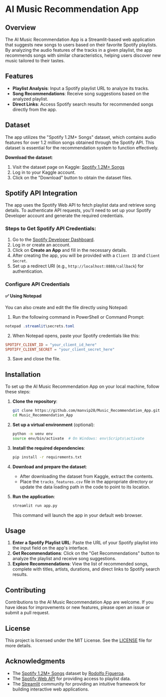 # AI Music Recommendation App

## Overview

The AI Music Recommendation App is a Streamlit-based web application that suggests new songs to users based on their favorite Spotify playlists. By analyzing the audio features of the tracks in a given playlist, the app recommends songs with similar characteristics, helping users discover new music tailored to their tastes.

## Features

- **Playlist Analysis**: Input a Spotify playlist URL to analyze its tracks.
- **Song Recommendations**: Receive song suggestions based on the analyzed playlist.
- **Direct Links**: Access Spotify search results for recommended songs directly from the app.

## Dataset

The app utilizes the "Spotify 1.2M+ Songs" dataset, which contains audio features for over 1.2 million songs obtained through the Spotify API. This dataset is essential for the recommendation system to function effectively.

**Download the dataset**:

1. Visit the dataset page on Kaggle: [Spotify 1.2M+ Songs](https://www.kaggle.com/datasets/rodolfofigueroa/spotify-12m-songs/data)
2. Log in to your Kaggle account.
3. Click on the "Download" button to obtain the dataset files.

## Spotify API Integration

The app uses the Spotify Web API to fetch playlist data and retrieve song details. To authenticate API requests, you'll need to set up your Spotify Developer account and generate the required credentials.

### Steps to Get Spotify API Credentials:

1. Go to the [Spotify Developer Dashboard](https://developer.spotify.com/dashboard/login).
2. Log in or create an account.
3. Click on **Create an App** and fill in the necessary details.
4. After creating the app, you will be provided with a `Client ID` and `Client Secret`.
5. Set up a redirect URI (e.g., `http://localhost:8888/callback`) for authentication.

### Configure API Credentials

#### ✅ Using Notepad

You can also create and edit the file directly using Notepad:

1. Run the following command in PowerShell or Command Prompt:

```powershell
notepad .streamlit\secrets.toml
```

2. When Notepad opens, paste your Spotify credentials like this:

```toml
SPOTIFY_CLIENT_ID = "your_client_id_here"
SPOTIFY_CLIENT_SECRET = "your_client_secret_here"
```

3. Save and close the file.

## Installation

To set up the AI Music Recommendation App on your local machine, follow these steps:

1. **Clone the repository**:

   ```bash
   git clone https://github.com/manvip28/Music_Recommendation_App.git
   cd Music_Recommendation_App
   ```

2. **Set up a virtual environment** (optional):

   ```bash
   python -m venv env
   source env/bin/activate  # On Windows: env\Scripts\activate
   ```

3. **Install the required dependencies**:

   ```bash
   pip install -r requirements.txt
   ```

4. **Download and prepare the dataset**:

   - After downloading the dataset from Kaggle, extract the contents.
   - Place the `tracks_features.csv` file in the appropriate directory or update the data loading path in the code to point to its location.

5. **Run the application**:

   ```bash
   streamlit run app.py
   ```

   This command will launch the app in your default web browser.

## Usage

1. **Enter a Spotify Playlist URL**: Paste the URL of your Spotify playlist into the input field on the app's interface.
2. **Get Recommendations**: Click on the "Get Recommendations" button to analyze the playlist and receive song suggestions.
3. **Explore Recommendations**: View the list of recommended songs, complete with titles, artists, durations, and direct links to Spotify search results.

## Contributing

Contributions to the AI Music Recommendation App are welcome. If you have ideas for improvements or new features, please open an issue or submit a pull request.

## License

This project is licensed under the MIT License. See the [LICENSE](LICENSE) file for more details.

## Acknowledgments

- The [Spotify 1.2M+ Songs](https://www.kaggle.com/datasets/rodolfofigueroa/spotify-12m-songs/data) dataset by [Rodolfo Figueroa](https://www.kaggle.com/rodolfofigueroa).
- The [Spotify Web API](https://developer.spotify.com/documentation/web-api/) for providing access to playlist data.
- The [Streamlit](https://streamlit.io/) community for providing an intuitive framework for building interactive web applications.

